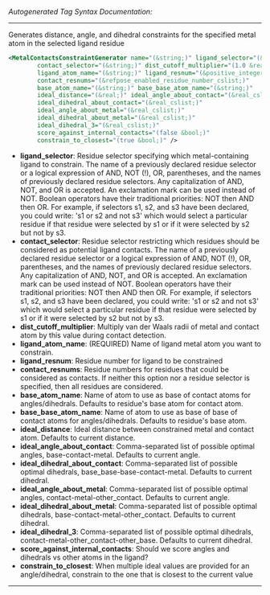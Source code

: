 <!-- THIS IS AN AUTOGENERATED FILE: Don't edit it directly, instead change the schema definition in the code itself. -->

_Autogenerated Tag Syntax Documentation:_

---
Generates distance, angle, and dihedral constraints for the specified metal atom in the selected ligand residue

```xml
<MetalContactsConstraintGenerator name="(&string;)" ligand_selector="(&string;)"
        contact_selector="(&string;)" dist_cutoff_multiplier="(1.0 &real;)"
        ligand_atom_name="(&string;)" ligand_resnum="(&positive_integer;)"
        contact_resnums="(&refpose_enabled_residue_number_cslist;)"
        base_atom_name="(&string;)" base_base_atom_name="(&string;)"
        ideal_distance="(&real;)" ideal_angle_about_contact="(&real_cslist;)"
        ideal_dihedral_about_contact="(&real_cslist;)"
        ideal_angle_about_metal="(&real_cslist;)"
        ideal_dihedral_about_metal="(&real_cslist;)"
        ideal_dihedral_3="(&real_cslist;)"
        score_against_internal_contacts="(false &bool;)"
        constrain_to_closest="(true &bool;)" />
```

-   **ligand_selector**: Residue selector specifying which metal-containing ligand to constrain. The name of a previously declared residue selector or a logical expression of AND, NOT (!), OR, parentheses, and the names of previously declared residue selectors. Any capitalization of AND, NOT, and OR is accepted. An exclamation mark can be used instead of NOT. Boolean operators have their traditional priorities: NOT then AND then OR. For example, if selectors s1, s2, and s3 have been declared, you could write: 's1 or s2 and not s3' which would select a particular residue if that residue were selected by s1 or if it were selected by s2 but not by s3.
-   **contact_selector**: Residue selector restricting which residues should be considered as potential ligand contacts. The name of a previously declared residue selector or a logical expression of AND, NOT (!), OR, parentheses, and the names of previously declared residue selectors. Any capitalization of AND, NOT, and OR is accepted. An exclamation mark can be used instead of NOT. Boolean operators have their traditional priorities: NOT then AND then OR. For example, if selectors s1, s2, and s3 have been declared, you could write: 's1 or s2 and not s3' which would select a particular residue if that residue were selected by s1 or if it were selected by s2 but not by s3.
-   **dist_cutoff_multiplier**: Multiply van der Waals radii of metal and contact atom by this value during contact detection.
-   **ligand_atom_name**: (REQUIRED) Name of ligand metal atom you want to constrain.
-   **ligand_resnum**: Residue number for ligand to be constrained
-   **contact_resnums**: Residue numbers for residues that could be considered as contacts. If neither this option nor a residue selector is specified, then all residues are considered.
-   **base_atom_name**: Name of atom to use as base of contact atoms for angles/dihedrals. Defaults to residue's base atom for contact atom.
-   **base_base_atom_name**: Name of atom to use as base of base of contact atoms for angles/dihedrals. Defaults to residue's base atom.
-   **ideal_distance**: Ideal distance between constrained metal and contact atom. Defaults to current distance.
-   **ideal_angle_about_contact**: Comma-separated list of possible optimal angles, base-contact-metal. Defaults to current angle.
-   **ideal_dihedral_about_contact**: Comma-separated list of possible optimal dihedrals, base_base-base-contact-metal. Defaults to current dihedral.
-   **ideal_angle_about_metal**: Comma-separated list of possible optimal angles, contact-metal-other_contact. Defaults to current angle.
-   **ideal_dihedral_about_metal**: Comma-separated list of possible optimal dihedrals, base-contact-metal-other_contact. Defaults to current dihedral.
-   **ideal_dihedral_3**: Comma-separated list of possible optimal dihedrals, contact-metal-other_contact-other_base. Defaults to current dihedral.
-   **score_against_internal_contacts**: Should we score angles and dihedrals vs other atoms in the ligand?
-   **constrain_to_closest**: When multiple ideal values are provided for an angle/dihedral, constrain to the one that is closest to the current value

---
